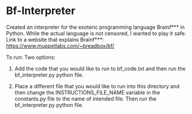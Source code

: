 # Bf-Interpreter
Created an interpreter for the esoteric programming language Brainf*** in Python. While the actual language is not censored, I wanted to play it safe. Link to a website that explains Brainf***: https://www.muppetlabs.com/~breadbox/bf/

To run:
Two options:
1) Add the code that you would like to run to bf_code.txt and then run the bf_interpreter.py python file.

2) Place a different file that you would like to run into this directory and then change the INSTRUCTIONS_FILE_NAME variable in the constants.py file to the name of intended file. Then run the bf_interpreter.py python file.
